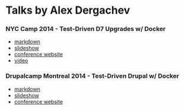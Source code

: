 Talks by Alex Dergachev
=======================

### NYC Camp 2014 - Test-Driven D7 Upgrades w/ Docker 

* [markdown](https://github.com/dergachev/presentations/tree/gh-pages/nyccamp-2014-docker/)
* [slideshow](http://dergachev.github.io/presentations/nyccamp-2014-docker/build/out.html)
* [conference website](http://www.nyccamp.org/session/test-driven-drupal-using-docker)
* [video](https://www.youtube.com/watch?v=T3WcL6vyOG0)

### Drupalcamp Montreal 2014 - Test-Driven Drupal w/ Docker 

* [markdown](https://github.com/dergachev/presentations/tree/gh-pages/drupalcamp-mtl-2014-docker/)
* [slideshow](http://dergachev.github.io/presentations/drupalcamp-mtl-2014-docker/build/out.html)
* [conference website](http://2014.drupalcampmontreal.com/fr/sessions/test-driven-drupal-using-docker)
